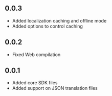 ## 0.0.3

* Added localization caching and offline mode
* Added options to control caching

## 0.0.2

* Fixed Web compilation

## 0.0.1

* Added core SDK files
* Added support on JSON translation files
